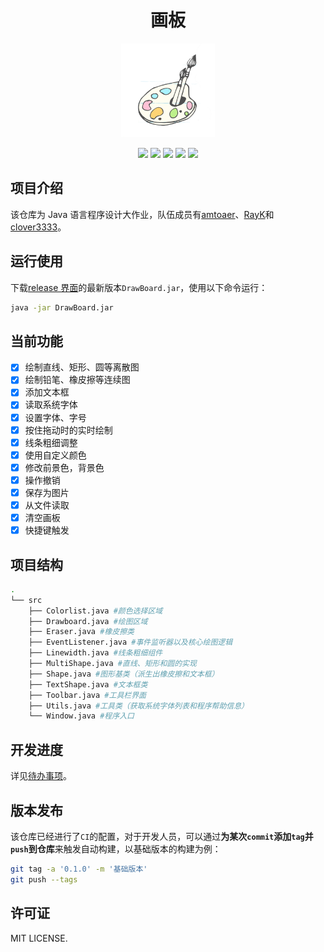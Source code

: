 <h1 align="center">画板</h1>
<p align="center">
<img src="img/logo.png" width="150">
</p>
<p align="center">
<img src="https://img.shields.io/badge/Java-15-orange?style=for-the-badge">
<img src="https://img.shields.io/github/languages/code-size/amtoaer/java-drawing-board?style=for-the-badge&color=red">
<img src="https://img.shields.io/github/v/release/amtoaer/java-drawing-board?style=for-the-badge">
<img src="https://img.shields.io/github/license/amtoaer/java-drawing-board?style=for-the-badge&color=blueviolet">
<img src="https://img.shields.io/github/workflow/status/amtoaer/java-drawing-board/release?style=for-the-badge">
</p>

## 项目介绍

该仓库为 Java 语言程序设计大作业，队伍成员有[amtoaer](https://github.com/amtoaer)、[RayK](https://github.com/Reilkay)和[clover3333](https://github.com/clover3333)。

## 运行使用

下载[release 界面](https://github.com/amtoaer/java-drawing-board/releases)的最新版本`DrawBoard.jar`，使用以下命令运行：

```bash
java -jar DrawBoard.jar
```

## 当前功能

- [x] 绘制直线、矩形、圆等离散图
- [x] 绘制铅笔、橡皮擦等连续图
- [x] 添加文本框
- [x] 读取系统字体
- [x] 设置字体、字号
- [x] 按住拖动时的实时绘制
- [x] 线条粗细调整
- [x] 使用自定义颜色
- [x] 修改前景色，背景色
- [x] 操作撤销
- [x] 保存为图片
- [x] 从文件读取
- [x] 清空画板
- [x] 快捷键触发

## 项目结构

```bash
.
└── src
    ├── Colorlist.java #颜色选择区域
    ├── Drawboard.java #绘图区域
    ├── Eraser.java #橡皮擦类
    ├── EventListener.java #事件监听器以及核心绘图逻辑
    ├── Linewidth.java #线条粗细组件
    ├── MultiShape.java #直线、矩形和圆的实现
    ├── Shape.java #图形基类（派生出橡皮擦和文本框）
    ├── TextShape.java #文本框类
    ├── Toolbar.java #工具栏界面
    ├── Utils.java #工具类（获取系统字体列表和程序帮助信息）
    └── Window.java #程序入口
```

## 开发进度

详见[待办事项](https://github.com/amtoaer/java-drawing-board/projects/1)。

## 版本发布

该仓库已经进行了`CI`的配置，对于开发人员，可以通过**为某次`commit`添加`tag`并`push`到仓库**来触发自动构建，以基础版本的构建为例：

```bash
git tag -a '0.1.0' -m '基础版本'
git push --tags
```

## 许可证

MIT LICENSE.

